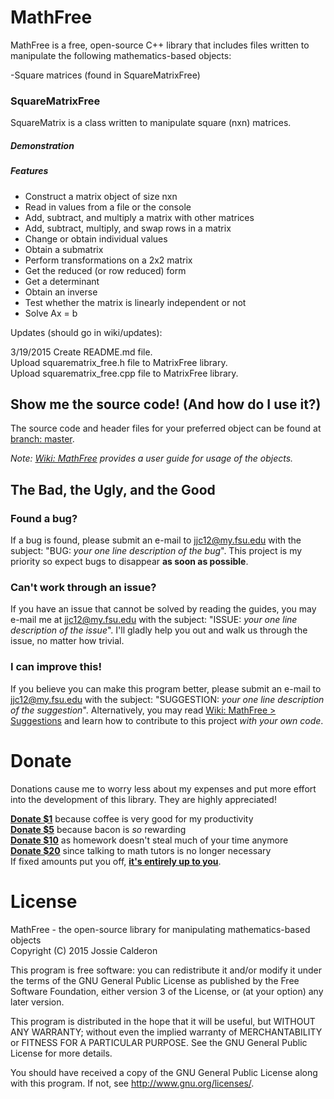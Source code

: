 

# MathFree

MathFree is a free, open-source C++ library that includes files written to manipulate the following mathematics-based
objects:

-Square matrices (found in SquareMatrixFree)

### SquareMatrixFree

SquareMatrix is a class written to manipulate square (nxn) matrices.

##### Demonstration 

##### Features 

- Construct a matrix object of size nxn
- Read in values from a file or the console
- Add, subtract, and multiply a matrix with other matrices
- Add, subtract, multiply, and swap rows in a matrix
- Change or obtain individual values
- Obtain a submatrix
- Perform transformations on a 2x2 matrix
- Get the reduced (or row reduced) form
- Get a determinant
- Obtain an inverse
- Test whether the matrix is linearly independent or not
- Solve Ax = b

Updates (should go in wiki/updates):

3/19/2015 
Create README.md file.  
Upload squarematrix_free.h file to MatrixFree library.  
Upload squarematrix_free.cpp file to MatrixFree library.  

## Show me the source code! (And how do I use it?)

The source code and header files for your preferred object can be found at <a href="https://github.com/jjc12/MathFree/tree/master">branch: master</a>.

*Note: <a href="https://github.com/jjc12/MathFree/wiki">Wiki: MathFree</a> provides a user guide for usage of the objects.*

## The Bad, the Ugly, and the Good

### Found a bug?

If a bug is found, please submit an e-mail to jjc12@my.fsu.edu with the subject: "BUG: *your one line description of the bug*". This project is my priority so expect bugs to disappear **as soon as possible**.

### Can't work through an issue?

If you have an issue that cannot be solved by reading the guides, you may e-mail me at jjc12@my.fsu.edu with the subject: "ISSUE: *your one line description of the issue*". I'll gladly help you out and walk us through the issue, no matter how trivial.

### I can improve this!

If you believe you can make this program better, please submit an e-mail to jjc12@my.fsu.edu with the subject: "SUGGESTION: *your one line description of the suggestion*". Alternatively, you may read <a href="https://github.com/jjc12/MathFree/wiki">Wiki: MathFree > Suggestions</a> and learn how to contribute to this project *with your own code*.

# Donate

Donations cause me to worry less about my expenses and put more effort into the development of this library. They are highly appreciated!

<a href="https://www.paypal.com/cgi-bin/webscr?cmd=_donations&business=VDW48HYE6A3Y2&lc=US&item_name=MathFree&amount=1%2e00&currency_code=USD&bn=PP%2dDonationsBF%3abtn_donateCC_LG%2egif%3aNonHosted">**Donate $1**</a> because coffee is very good for my productivity  
<a href="https://www.paypal.com/cgi-bin/webscr?cmd=_donations&business=VDW48HYE6A3Y2&lc=US&item_name=MathFree&amount=5%2e00&currency_code=USD&bn=PP%2dDonationsBF%3abtn_donateCC_LG%2egif%3aNonHosted">**Donate $5**</a> because bacon is *so* rewarding  
<a href="https://www.paypal.com/cgi-bin/webscr?cmd=_donations&business=VDW48HYE6A3Y2&lc=US&item_name=MathFree&amount=10%2e00&currency_code=USD&bn=PP%2dDonationsBF%3abtn_donateCC_LG%2egif%3aNonHosted">**Donate $10**</a> as homework doesn't steal much of your time anymore  
<a href="https://www.paypal.com/cgi-bin/webscr?cmd=_donations&business=VDW48HYE6A3Y2&lc=US&item_name=MathFree&amount=20%2e00&currency_code=USD&bn=PP%2dDonationsBF%3abtn_donateCC_LG%2egif%3aNonHosted">**Donate $20**</a> since talking to math tutors is no longer necessary  
If fixed amounts put you off,
<a href="https://www.paypal.com/cgi-bin/webscr?cmd=_donations&business=VDW48HYE6A3Y2&lc=US&item_name=MathFree&currency_code=USD&bn=PP%2dDonationsBF%3abtn_donateCC_LG%2egif%3aNonHosted">**it's entirely up to you**</a>.


# License

  MathFree - the open-source library for manipulating mathematics-based objects  
     Copyright (C) 2015  Jossie Calderon

  This program is free software: you can redistribute it and/or modify
    it under the terms of the GNU General Public License as published by
    the Free Software Foundation, either version 3 of the License, or
    (at your option) any later version.

  This program is distributed in the hope that it will be useful,
    but WITHOUT ANY WARRANTY; without even the implied warranty of
    MERCHANTABILITY or FITNESS FOR A PARTICULAR PURPOSE.  See the
    GNU General Public License for more details.

  You should have received a copy of the GNU General Public License
    along with this program.  If not, see <http://www.gnu.org/licenses/>.


